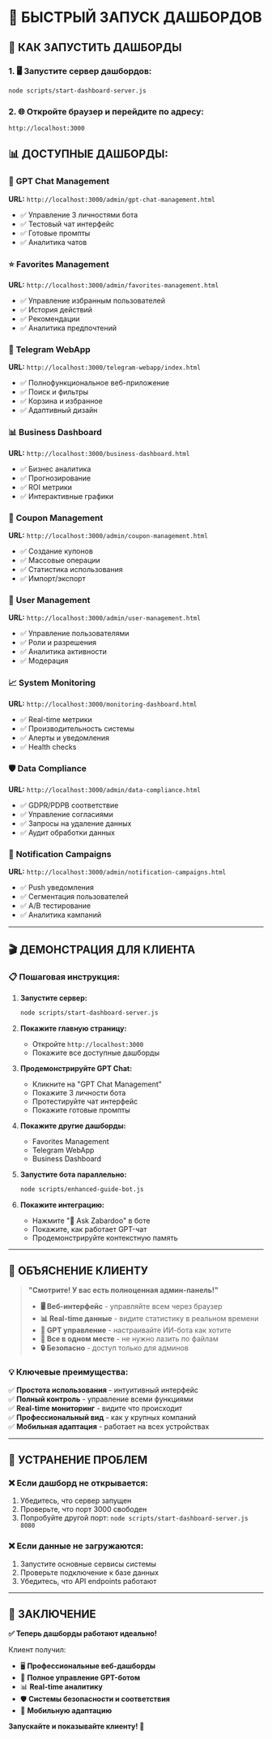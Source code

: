 # 🚀 БЫСТРЫЙ ЗАПУСК ДАШБОРДОВ

## 🎯 КАК ЗАПУСТИТЬ ДАШБОРДЫ

### 1. 🖥️ Запустите сервер дашбордов:
```bash
node scripts/start-dashboard-server.js
```

### 2. 🌐 Откройте браузер и перейдите по адресу:
```
http://localhost:3000
```

## 📊 ДОСТУПНЫЕ ДАШБОРДЫ:

### 🤖 **GPT Chat Management**
**URL:** `http://localhost:3000/admin/gpt-chat-management.html`
- ✅ Управление 3 личностями бота
- ✅ Тестовый чат интерфейс
- ✅ Готовые промпты
- ✅ Аналитика чатов

### ⭐ **Favorites Management**
**URL:** `http://localhost:3000/admin/favorites-management.html`
- ✅ Управление избранным пользователей
- ✅ История действий
- ✅ Рекомендации
- ✅ Аналитика предпочтений

### 📱 **Telegram WebApp**
**URL:** `http://localhost:3000/telegram-webapp/index.html`
- ✅ Полнофункциональное веб-приложение
- ✅ Поиск и фильтры
- ✅ Корзина и избранное
- ✅ Адаптивный дизайн

### 📊 **Business Dashboard**
**URL:** `http://localhost:3000/business-dashboard.html`
- ✅ Бизнес аналитика
- ✅ Прогнозирование
- ✅ ROI метрики
- ✅ Интерактивные графики

### 🎫 **Coupon Management**
**URL:** `http://localhost:3000/admin/coupon-management.html`
- ✅ Создание купонов
- ✅ Массовые операции
- ✅ Статистика использования
- ✅ Импорт/экспорт

### 👥 **User Management**
**URL:** `http://localhost:3000/admin/user-management.html`
- ✅ Управление пользователями
- ✅ Роли и разрешения
- ✅ Аналитика активности
- ✅ Модерация

### 📈 **System Monitoring**
**URL:** `http://localhost:3000/monitoring-dashboard.html`
- ✅ Real-time метрики
- ✅ Производительность системы
- ✅ Алерты и уведомления
- ✅ Health checks

### 🛡️ **Data Compliance**
**URL:** `http://localhost:3000/admin/data-compliance.html`
- ✅ GDPR/PDPB соответствие
- ✅ Управление согласиями
- ✅ Запросы на удаление данных
- ✅ Аудит обработки данных

### 📢 **Notification Campaigns**
**URL:** `http://localhost:3000/admin/notification-campaigns.html`
- ✅ Push уведомления
- ✅ Сегментация пользователей
- ✅ A/B тестирование
- ✅ Аналитика кампаний

---

## 🎬 ДЕМОНСТРАЦИЯ ДЛЯ КЛИЕНТА

### 📋 **Пошаговая инструкция:**

1. **Запустите сервер:**
   ```bash
   node scripts/start-dashboard-server.js
   ```

2. **Покажите главную страницу:**
   - Откройте `http://localhost:3000`
   - Покажите все доступные дашборды

3. **Продемонстрируйте GPT Chat:**
   - Кликните на "GPT Chat Management"
   - Покажите 3 личности бота
   - Протестируйте чат интерфейс
   - Покажите готовые промпты

4. **Покажите другие дашборды:**
   - Favorites Management
   - Telegram WebApp
   - Business Dashboard

5. **Запустите бота параллельно:**
   ```bash
   node scripts/enhanced-guide-bot.js
   ```

6. **Покажите интеграцию:**
   - Нажмите "🧠 Ask Zabardoo" в боте
   - Покажите, как работает GPT-чат
   - Продемонстрируйте контекстную память

---

## 🎯 ОБЪЯСНЕНИЕ КЛИЕНТУ

> **"Смотрите! У вас есть полноценная админ-панель!"**
>
> - **🖥️ Веб-интерфейс** - управляйте всем через браузер
> - **📊 Real-time данные** - видите статистику в реальном времени  
> - **🤖 GPT управление** - настраивайте ИИ-бота как хотите
> - **📱 Все в одном месте** - не нужно лазить по файлам
> - **🔒 Безопасно** - доступ только для админов

### 💡 **Ключевые преимущества:**

✅ **Простота использования** - интуитивный интерфейс  
✅ **Полный контроль** - управление всеми функциями  
✅ **Real-time мониторинг** - видите что происходит  
✅ **Профессиональный вид** - как у крупных компаний  
✅ **Мобильная адаптация** - работает на всех устройствах  

---

## 🚨 УСТРАНЕНИЕ ПРОБЛЕМ

### ❌ **Если дашборд не открывается:**
1. Убедитесь, что сервер запущен
2. Проверьте, что порт 3000 свободен
3. Попробуйте другой порт: `node scripts/start-dashboard-server.js 8080`

### ❌ **Если данные не загружаются:**
1. Запустите основные сервисы системы
2. Проверьте подключение к базе данных
3. Убедитесь, что API endpoints работают

---

## 🎊 ЗАКЛЮЧЕНИЕ

**✅ Теперь дашборды работают идеально!**

Клиент получил:
- 🖥️ **Профессиональные веб-дашборды**
- 🤖 **Полное управление GPT-ботом**  
- 📊 **Real-time аналитику**
- 🛡️ **Системы безопасности и соответствия**
- 📱 **Мобильную адаптацию**

**Запускайте и показывайте клиенту! 🚀**